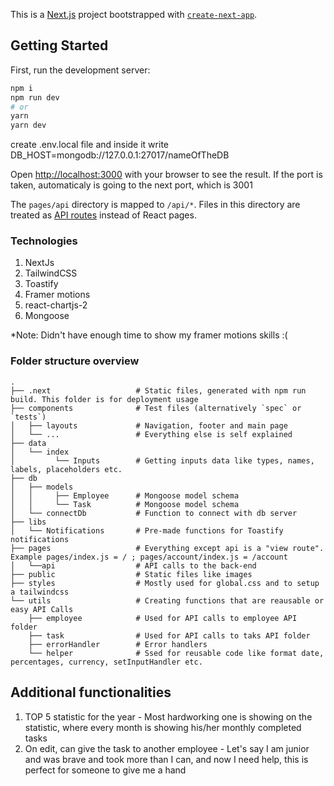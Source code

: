 This is a [Next.js](https://nextjs.org/) project bootstrapped with [`create-next-app`](https://github.com/vercel/next.js/tree/canary/packages/create-next-app).

## Getting Started

First, run the development server:

```bash
npm i
npm run dev
# or
yarn
yarn dev
```

create .env.local file and inside it write
DB_HOST=mongodb://127.0.0.1:27017/nameOfTheDB

Open [http://localhost:3000](http://localhost:3000) with your browser to see the result. If the port is taken, automaticaly is going to the next port, which is 3001

The `pages/api` directory is mapped to `/api/*`. Files in this directory are treated as [API routes](https://nextjs.org/docs/api-routes/introduction) instead of React pages.

### Technologies

1. NextJs
2. TailwindCSS
3. Toastify
4. Framer motions 
5. react-chartjs-2
6. Mongoose

*Note: Didn't have enough time to show my framer motions skills :(

### Folder structure overview
    .
    ├── .next                   # Static files, generated with npm run build. This folder is for deployment usage
    ├── components              # Test files (alternatively `spec` or `tests`)
    │   ├── layouts             # Navigation, footer and main page
    │   └── ...                 # Everything else is self explained                          
    ├── data                    
    │   └── index               
    │         └── Inputs        # Getting inputs data like types, names, labels, placeholders etc.
    ├── db
    │   ├── models
    │   │     ├── Employee      # Mongoose model schema
    │   │     └── Task          # Mongoose model schema
    │   └── connectDb           # Function to connect with db server
    ├── libs   
    │   └── Notifications       # Pre-made functions for Toastify notifications 
    ├── pages                   # Everything except api is a "view route". Example pages/index.js = / ; pages/account/index.js = /account
    │   └──api                  # API calls to the back-end
    ├── public                  # Static files like images
    ├── styles                  # Mostly used for global.css and to setup a tailwindcss
    └── utils                   # Creating functions that are reausable or easy API Calls
        ├── employee            # Used for API calls to employee API folder
        ├── task                # Used for API calls to taks API folder
        ├── errorHandler        # Error handlers
        └── helper              # Ssed for reusable code like format date, percentages, currency, setInputHandler etc.
        
    
## Additional functionalities 

1. TOP 5 statistic for the year - Most hardworking one is showing on the statistic, where every month is showing his/her monthly completed tasks
2. On edit, can give the task to another employee - Let's say I am junior and was brave and took more than I can, and now I need help, this is perfect for someone to give me a hand

